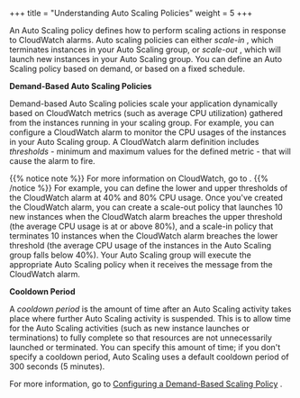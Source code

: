 +++
title = "Understanding Auto Scaling Policies"
weight = 5
+++

An Auto Scaling policy defines how to perform scaling actions in response to CloudWatch alarms. Auto scaling policies can either *scale-in* , which terminates instances in your Auto Scaling group, or *scale-out* , which will launch new instances in your Auto Scaling group. You can define an Auto Scaling policy based on demand, or based on a fixed schedule. 

**Demand-Based Auto Scaling Policies** 

Demand-based Auto Scaling policies scale your application dynamically based on CloudWatch metrics (such as average CPU utilization) gathered from the instances running in your scaling group. For example, you can configure a CloudWatch alarm to monitor the CPU usages of the instances in your Auto Scaling group. A CloudWatch alarm definition includes *thresholds* - minimum and maximum values for the defined metric - that will cause the alarm to fire. 


{{% notice note %}}
For more information on CloudWatch, go to . 
{{% /notice %}}
For example, you can define the lower and upper thresholds of the CloudWatch alarm at 40% and 80% CPU usage. Once you've created the CloudWatch alarm, you can create a scale-out policy that launches 10 new instances when the CloudWatch alarm breaches the upper threshold (the average CPU usage is at or above 80%), and a scale-in policy that terminates 10 instances when the CloudWatch alarm breaches the lower threshold (the average CPU usage of the instances in the Auto Scaling group falls below 40%). Your Auto Scaling group will execute the appropriate Auto Scaling policy when it receives the message from the CloudWatch alarm. 

**Cooldown Period** 

A *cooldown period* is the amount of time after an Auto Scaling activity takes place where further Auto Scaling activity is suspended. This is to allow time for the Auto Scaling activities (such as new instance launches or terminations) to fully complete so that resources are not unnecessarily launched or terminated. You can specify this amount of time; if you don't specify a cooldown period, Auto Scaling uses a default cooldown period of 300 seconds (5 minutes). 

For more information, go to [Configuring a Demand-Based Scaling Policy](autoscaling_examples_scaling_plan_demand.dita) . 

